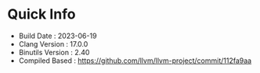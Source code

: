 # Quick Info
* Build Date : 2023-06-19
* Clang Version : 17.0.0
* Binutils Version : 2.40
* Compiled Based : https://github.com/llvm/llvm-project/commit/112fa9aa
